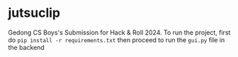# jutsuclip
Gedong CS Boys's Submission for Hack &amp; Roll 2024.
To run the project, first do
`pip install -r requirements.txt`
then proceed to run the 
`gui.py` file in the backend

